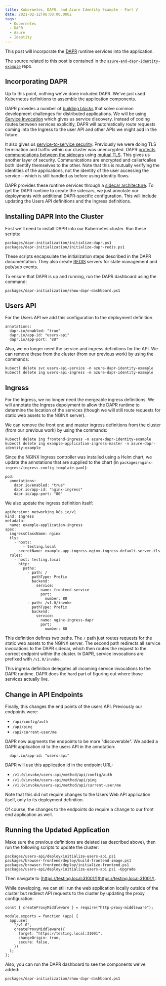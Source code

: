 ```yaml
---
title: Kubernetes, DAPR, and Azure Identity Example - Part V
date: 2021-02-12T06:00:00.000Z
tags:
  - Kubernetes
  - DAPR
  - Azure
  - Identity
---
```


This post will incorporate the [DAPR](https://dapr.io/) runtime services into the application.

The source related to this post is contained in the [`azure-and-dapr-identity-example`](https://github.com/dfbaskin/azure-and-dapr-identity-example) repo.

## Incorporating DAPR

Up to this point, nothing we've done included DAPR. We've just used Kubernetes definitions to assemble the application components.

DAPR provides a number of [building blocks](https://v1-rc3.docs.dapr.io/concepts/building-blocks-concept/) that solve common development challenges for distributed applications. We will be using [Service Invocation](https://v1-rc3.docs.dapr.io/developing-applications/building-blocks/service-invocation/service-invocation-overview/) which gives us service discovery. Instead of coding routes between services explicitly, DAPR will automatically route requests coming into the Ingress to the user API and other APIs we might add in the future.

It also gives us [service-to-service security](https://v1-rc3.docs.dapr.io/developing-applications/building-blocks/service-invocation/service-invocation-overview/#service-to-service-security). Previously we were doing TLS termination and traffic within our cluster was unencrypted. DAPR [protects communciations between the sidecars](https://v1-rc3.docs.dapr.io/concepts/security-concept/#sidecar-to-sidecar-communication) using [mutual TLS](https://en.wikipedia.org/wiki/Mutual_authentication). This gives us another layer of security. Communications are encrypted and caller/callee both identify themselves to the other. Note that this is mutually verifying the identities of the applications, not the identity of the user accessing the service – which is still handled as before using identity flows.

DAPR provides these runtime services through a [sidecar architecture](https://v1-rc3.docs.dapr.io/concepts/overview/#sidecar-architecture). To get the DAPR runtime to create the sidecars, we just annotate our deployments with additional DAPR-specific configuration. This will include updating the Users API definitions and the Ingress definitions.

## Installing DAPR Into the Cluster

First we'll need to install DAPR into our Kubernetes cluster. Run these scripts:

```
packages/dapr-initialization/initialize-dapr.ps1
packages/dapr-initialization/initialize-dapr-redis.ps1
```

These scripts encapsulate the initialization steps described in the DAPR documentation. They also create [REDIS](https://redis.io/) servers for state management and pub/sub events.

To ensure that DAPR is up and running, run the DAPR dashboard using the command:

```
packages/dapr-initialization/show-dapr-dashboard.ps1
```

## Users API

For the Users API we add this configuration to the deployment definition.

```
annotations:
  dapr.io/enabled: "true"
  dapr.io/app-id: "users-api"
  dapr.io/app-port: "80"
```

Also, we no longer need the service and ingress definitions for the API. We can remove these from the cluster (from our previous work) by using the commands:

```
kubectl delete svc users-api-service -n azure-dapr-identity-example
kubectl delete ing users-api-ingress -n azure-dapr-identity-example
```

## Ingress

For the Ingress, we no longer need the mergeable ingress definitions. We will annotate the Ingress depolyment to allow the DAPR runtime to determine the location of the services (though we will still route requests for static web assets to the NGINX server).

We can remove the front end and master ingress definitions from the cluster (from our previous work) by using the commands:

```
kubectl delete ing frontend-ingress -n azure-dapr-identity-example
kubectl delete ing example-application-ingress-master -n azure-dapr-identity-example
```

Since the NGINX Ingress controller was installed using a Helm chart, we update the annotations that are supplied to the chart (in `packages/nginx-ingress/ingress-config-template.yaml`):

```
pod:
  annotations:
    dapr.io/enabled: "true"
    dapr.io/app-id: "nginx-ingress"
    dapr.io/app-port: "80"
```

We also update the ingress definition itself:

```
apiVersion: networking.k8s.io/v1
kind: Ingress
metadata:
  name: example-application-ingress
spec:
  ingressClassName: nginx
  tls:
    - hosts:
        - testing.local
      secretName: example-app-ingress-nginx-ingress-default-server-tls
  rules:
    - host: testing.local
      http:
        paths:
          - path: /
            pathType: Prefix
            backend:
              service:
                name: frontend-service
                port:
                  number: 80
          - path: /v1.0/invoke
            pathType: Prefix
            backend:
              service:
                name: nginx-ingress-dapr
                port:
                  number: 80
```

This definition defines two paths. The `/` path just routes requests for the static web assets to the NGINX server. The second path redirects all service invocations to the DAPR sidecar, which then routes the request to the correct endpoint within the cluster. In DAPR, service invocations are prefixed with `/v1.0/invoke`.

This ingress definition delegates all incoming service invocations to the DAPR runtime. DAPR does the hard part of figuring out where those services actually live.

## Change in API Endpoints

Finally, this changes the end points of the users API. Previously our endpoints were:

- `/api/config/auth`
- `/api/ping`
- `/api/current-user/me`

DAPR now augments the endpoints to be more "discoverable". We added a DAPR application id to the users API in the annotation:

```
  dapr.io/app-id: "users-api"
```

DAPR will use this application id in the endpoint URL:

- `/v1.0/invoke/users-api/method/api/config/auth`
- `/v1.0/invoke/users-api/method/api/ping`
- `/v1.0/invoke/users-api/method/api/current-user/me`

Note that this did not require changes to the Users Web API application itself, only to its deployment definition.

Of course, the changes to the endpoints do require a change to our front end application as well.

## Running the Updated Application

Make sure the previous definitions are deleted (as described above), then run the following scripts to update the cluster:

```
packages/users-api/deploy/initialize-users-api.ps1
packages/browser-frontend/deploy/build-frontend-image.ps1
packages/browser-frontend/deploy/initialize-frontend.ps1
packages/users-api/deploy/initialize-users-api.ps1 -Upgrade
```

Then navigate to [https://testing.local:31001/](https://testing.local:31001/).

While developing, we can still run the web application locally outside of the cluster but redirect API requests to the cluster by updating the proxy configuration:

```
const { createProxyMiddleware } = require("http-proxy-middleware");

module.exports = function (app) {
  app.use(
    "/v1.0",
    createProxyMiddleware({
      target: "https://testing.local:31001",
      changeOrigin: true,
      secure: false,
    })
  );
};
```

Also, you can run the DAPR dashboard to see the components we've added:

```
packages/dapr-initialization/show-dapr-dashboard.ps1
```

